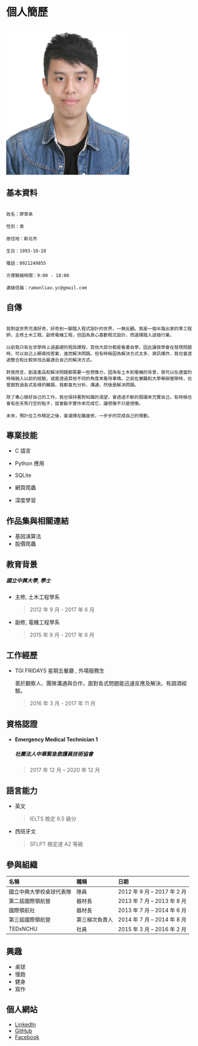 # 			個人簡歷

<img src="selfie.JPG" height="400">



## 基本資料

```

姓名：廖育承

性別：男

居住地：新北市

生日：1993-10-28

電話：0921249855

方便聯絡時間：9:00 - 18:00

連絡信箱：ramonliao.yc@gmail.com

```



## 自傳

```

我對這世界充滿好奇，好奇到一腳踏入程式設計的世界，一無反顧。我是一個半路出家的準工程師，主修土木工程、副修電機工程，但因為真心喜歡程式設計，而選擇踏入這個行業。

以前我只有在求學時上過基礎的程設課程，其他大部分都是看書自學，因此讓我學會在發現問題時，可以自己上網尋找答案，進而解決問題。但有時候因為解決方式太多、資訊爆炸，我也會透過整合和比較來找出最適合自己的解決方式。

對我而言，創造產品和解決問題都需要一些想像力，因為有土木和電機的背景，我可以在適當的時候融入以前的經驗，或是透過其他不同的角度來看待事情。之前在兼職和大學舉辦營隊時，也曾面對過各式各樣的難題，我都會先分析、溝通，然後是解決問題。

除了專心做好自己的工作，我也保持著對知識的渴望，會透過不斷的閱讀來充實自己。有時候也會有些天馬行空的點子，就會動手實作來完成它，讓想像不只是想像。

未來，預計在工作穩定之後，會選擇在職進修，一步步的完成自己的規劃。

```



## 專業技能

* C 語言

* Python 應用

* SQLite
* 網頁爬蟲
* 深度學習



## 作品集與相關連結

* 基因演算法
* 股價爬蟲



## 教育背景

##### 國立中興大學,  學士

* 主修,  土木工程學系

  > 2012 年 9 月 - 2017 年 6 月

* 副修,  電機工程學系

  > 2015 年 9 月 - 2017 年 6 月



## 工作經歷

* TGI FRIDAYS 星期五餐廳 ,  外場服務生

  善於觀察人、團隊溝通與合作，面對各式問題能迅速反應及解決。有調酒經驗。

  > 2016 年 3 月 - 2017 年 11 月



## 資格認證

- #### Emergency Medical Technician 1

  ##### 社團法人中華緊急救護員技術協會

  > 2017 年 12 月 – 2020 年 12 月



## 語言能力

* 英文

  > IELTS 檢定 6.5 級分

* 西班牙文

  > SFLPT 檢定達 A2 等級



## 參與組織

| 名稱                     | 職稱           | 日期                        |
| :----------------------- | :------------- | :-------------------------- |
| 國立中興大學校桌球代表隊 | 隊員           | 2012 年 9 月 – 2017 年 2 月 |
| 第二屆國際領航營         | 器材長         | 2013 年 7 月 – 2013 年 8 月 |
| 國際領航社               | 器材長         | 2013 年 7 月 – 2014 年 6 月 |
| 第三屆國際領航營         | 第三梯次負責人 | 2014 年 7 月 – 2014 年 8 月 |
| TEDxNCHU                 | 社員           | 2015 年 3 月 – 2016 年 2 月 |



## 興趣

* 桌球
* 慢跑
* 健身
* 寫作



## 個人網站

* [LinkedIn](www.linkedin.com/in/ramonliao)
* [GitHub](https://github.com/RamonLiao)
* [Facebook](https://www.facebook.com/yc52811)

